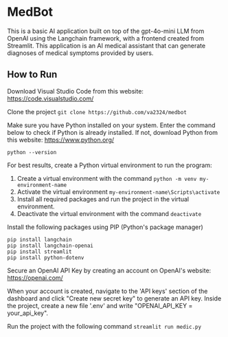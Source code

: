 # MedBot
This is a basic AI application built on top of the gpt-4o-mini LLM from OpenAI using the Langchain framework, with a frontend created from Streamlit. This application is an AI medical assistant that can generate diagnoses of medical symptoms provided by users. 

## How to Run
Download Visual Studio Code from this website: https://code.visualstudio.com/

Clone the project
`git clone https://github.com/va2324/medbot`

Make sure you have Python installed on your system. Enter the command below to check if Python is already installed. If not, download Python from this website: https://www.python.org/

`python --version`

For best results, create a Python virtual environment to run the program: 
  1. Create a virtual environment with the command `python -m venv my-environment-name`
  2. Activate the virtual environment `my-environment-name\Scripts\activate`
  3. Install all required packages and run the project in the virtual environment.
  4. Deactivate the virtual environment with the command `deactivate`

Install the following packages using PIP (Python's package manager)
```
pip install langchain
pip install langchain-openai
pip install streamlit
pip install python-dotenv
```
Secure an OpenAI API Key by creating an account on OpenAI's website: https://openai.com/

When your account is created, navigate to the 'API keys' section of the dashboard and click "Create new secret key" to generate an API key. 
Inside the project, create a new file '.env' and write "OPENAI_API_KEY = your_api_key".

Run the project with the following command
`streamlit run medic.py`
